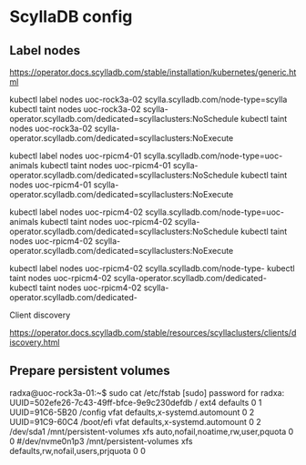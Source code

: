 # ScyllaDB config

## Label nodes

https://operator.docs.scylladb.com/stable/installation/kubernetes/generic.html

kubectl label nodes uoc-rock3a-02 scylla.scylladb.com/node-type=scylla
kubectl taint nodes uoc-rock3a-02 scylla-operator.scylladb.com/dedicated=scyllaclusters:NoSchedule
kubectl taint nodes uoc-rock3a-02 scylla-operator.scylladb.com/dedicated=scyllaclusters:NoExecute

kubectl label nodes uoc-rpicm4-01 scylla.scylladb.com/node-type=uoc-animals
kubectl taint nodes uoc-rpicm4-01 scylla-operator.scylladb.com/dedicated=scyllaclusters:NoSchedule
kubectl taint nodes uoc-rpicm4-01 scylla-operator.scylladb.com/dedicated=scyllaclusters:NoExecute

kubectl label nodes uoc-rpicm4-02 scylla.scylladb.com/node-type=uoc-animals
kubectl taint nodes uoc-rpicm4-02 scylla-operator.scylladb.com/dedicated=scyllaclusters:NoSchedule
kubectl taint nodes uoc-rpicm4-02 scylla-operator.scylladb.com/dedicated=scyllaclusters:NoExecute

kubectl label nodes uoc-rpicm4-02 scylla.scylladb.com/node-type-
kubectl taint nodes uoc-rpicm4-02 scylla-operator.scylladb.com/dedicated-
kubectl taint nodes uoc-rpicm4-02 scylla-operator.scylladb.com/dedicated-


Client discovery

https://operator.docs.scylladb.com/stable/resources/scyllaclusters/clients/discovery.html


## Prepare persistent volumes


radxa@uoc-rock3a-01:~$ sudo cat /etc/fstab
[sudo] password for radxa: 
UUID=502efe26-7c43-49ff-bfce-9e9c230defdb	/	ext4	defaults	0	1
UUID=91C6-5B20	/config	vfat	defaults,x-systemd.automount	0	2
UUID=91C9-60C4	/boot/efi	vfat	defaults,x-systemd.automount	0	2
/dev/sda1 /mnt/persistent-volumes	xfs	auto,nofail,noatime,rw,user,pquota	0	0
#/dev/nvme0n1p3	/mnt/persistent-volumes	xfs	defaults,rw,nofail,users,prjquota	0	0
